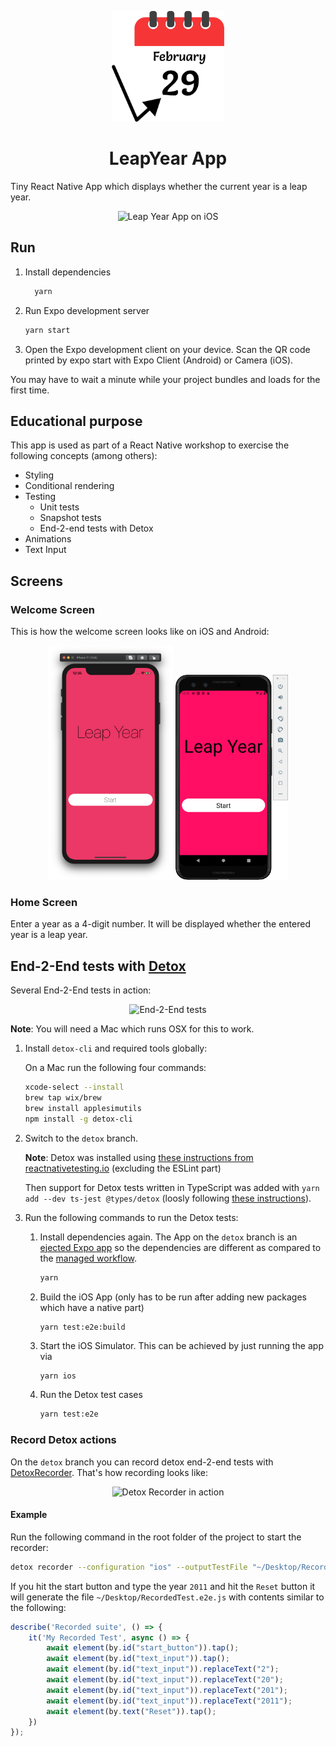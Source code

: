 <p align="center">
  <a href="https://expo.dev/@andrusch/LeapYear">
    <img alt="Leap Year Logo" src="./assets/LeapYearCalendar.png" width="180" />
  </a>
</p>

<h1 align="center">
  LeapYear App
</h1>

Tiny React Native App which displays whether the current year is a leap year.

<p align="center">
    <img alt="Leap Year App on iOS" src="./docs/LeapYearApp.gif" width="160" />
</p>

## Run

1. Install dependencies

    ```bash
      yarn
    ```

2. Run Expo development server

    ```bash
    yarn start
    ```

3. Open the Expo development client on your device. Scan the QR code printed by expo start with Expo Client (Android) or Camera (iOS).

  You may have to wait a minute while your project bundles and loads for the first time.

## Educational purpose

This app is used as part of a React Native workshop to exercise the following concepts (among others):

- Styling
- Conditional rendering
- Testing
  - Unit tests
  - Snapshot tests
  - End-2-end tests with Detox
- Animations
- Text Input

## Screens

### Welcome Screen

This is how the welcome screen looks like on iOS and Android:

<p align="center">
    <img alt="Welcome Screen iOS" src="./docs/WelcomeScreen_ios.png" width="200" />
    <img alt="Welcome Screen Android" src="./docs/WelcomeScreen_android.png" width="180" />
</p>

### Home Screen

Enter a year as a 4-digit number. It will be displayed whether the entered year is a leap year.

## End-2-End tests with [Detox](https://github.com/wix/Detox/tree/master/docs)

Several End-2-End tests in action:

<p align="center">
    <img alt="End-2-End tests" src="./docs/DetoxTests.gif" width="400" />
</p>

**Note**: You will need a Mac which runs OSX for this to work.

1. Install `detox-cli` and required tools globally:

    On a Mac run the following four commands:

    ```bash
    xcode-select --install
    brew tap wix/brew
    brew install applesimutils
    npm install -g detox-cli
    ```

2. Switch to the `detox` branch.

    **Note**: Detox was installed using [these instructions from reactnativetesting.io](https://reactnativetesting.io/e2e/setup.html#installing-detox) (excluding the ESLint part)

    Then support for Detox tests written in TypeScript was added with `yarn add --dev ts-jest @types/detox` (loosly following [these instructions](https://gist.github.com/solkaz/ead11515e2aa91d0dc04e609b3108841)).

3. Run the following commands to run the Detox tests:

    1. Install dependencies again. The App on the `detox` branch is an [ejected Expo app](https://docs.expo.io/bare/customizing/) so the dependencies are different as compared to the [managed workflow](https://docs.expo.io/introduction/managed-vs-bare/#managed-workflow).

        ```bash
        yarn
        ```

    2. Build the iOS App (only has to be run after adding new packages which have a native part)

         ```bash
         yarn test:e2e:build
         ```

    3. Start the iOS Simulator. This can be achieved by just running the app via

        ```
        yarn ios
        ```

    4. Run the Detox test cases

         ```bash
         yarn test:e2e
         ```

### Record Detox actions

On the `detox` branch you can record detox end-2-end tests with [DetoxRecorder](https://github.com/wix/DetoxRecorder/). That's how recording looks like:

<p align="center">
    <img alt="Detox Recorder in action" src="./docs/DetoxRecorder.gif" width="160" />
</p>

#### Example

Run the following command in the root folder of the project to start the recorder:

```bash
detox recorder --configuration "ios" --outputTestFile "~/Desktop/RecordedTest.e2e.js" --testName "My Recorded Test" --record
```

If you hit the start button and type the year `2011` and hit the `Reset` button it will generate the file `~/Desktop/RecordedTest.e2e.js` with contents similar to the following:

```js
describe('Recorded suite', () => {
	it('My Recorded Test', async () => {
		await element(by.id("start_button")).tap();
		await element(by.id("text_input")).tap();
		await element(by.id("text_input")).replaceText("2");
		await element(by.id("text_input")).replaceText("20");
		await element(by.id("text_input")).replaceText("201");
		await element(by.id("text_input")).replaceText("2011");
		await element(by.text("Reset")).tap();
	})
});
```